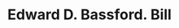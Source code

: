 ---
doi: 10.7916/D8F77QNB
date_other: '1870'
date_other_textual: 1870-1879
form: printed ephemera
genre:
- Invoices
name:
- Edward D. Bassford
object_in_context_url: https://biggert.cul.columbia.edu/items/view/ave_biggert_00983
subject_hierarchical_geographic:
- New York, New York, United States
subject_name:
- Edward D. Bassford
title: Edward D. Bassford. Bill
sort_title: Edward D. Bassford. Bill
call_number: ave_biggert_00983
coordinates:
- 40.71277777777778,-74.00583333333333
pid: ave_biggert_00983
identifiers: ave_biggert_00983
thumbnail: https://derivativo-1.library.columbia.edu/iiif/2/ldpd:344308/full/!256,256/0/native.jpg
permalink: /biggert/ave_biggert_00983/
layout: iiif-image-page
---